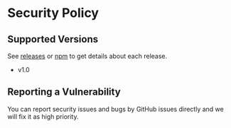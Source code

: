 # Security Policy

## Supported Versions

See [releases](https://github.com/compositejs/langpack/releases) or [npm](https://www.npmjs.com/package/langpack) to get details about each release.

- v1.0

## Reporting a Vulnerability

You can report security issues and bugs by GitHub issues directly and we will fix it as high priority.

